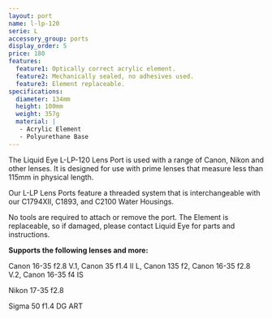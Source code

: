 ```yaml
---
layout: port
name: l-lp-120
serie: L
accessory_group: ports
display_order: 5
price: 180
features:
  feature1: Optically correct acrylic element.
  feature2: Mechanically sealed, no adhesives used.
  feature3: Element replaceable.
specifications:
  diameter: 134mm
  height: 100mm
  weight: 357g
  material: |
   - Acrylic Element
   - Polyurethane Base
---
```

The Liquid Eye L-LP-120 Lens Port is used with a range of Canon, Nikon and other lenses. It is designed for use with prime lenses that measure less than 115mm in physical length.

Our L-LP Lens Ports feature a threaded system that is interchangeable with our C1794XII, C1893, and C2100 Water Housings.

No tools are required to attach or remove the port. The Element is replaceable, so if damaged, please contact Liquid Eye for parts and instructions.

**Supports the following lenses and more:**

Canon	16-35 f2.8 V.1, Canon	35 f1.4 II L, Canon	135 f2, Canon	16-35 f2.8 V.2, Canon	16-35 f4 IS

Nikon	17-35 f2.8

Sigma	50 f1.4 DG ART
